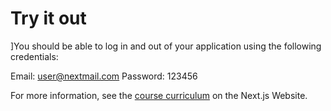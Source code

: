# Try it out
]You should be able to log in and out of your application using the following credentials:

Email: user@nextmail.com
Password: 123456

For more information, see the [course curriculum](https://nextjs.org/learn) on the Next.js Website.
